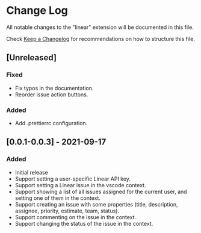 # Change Log

All notable changes to the "linear" extension will be documented in this file.

Check [Keep a Changelog](http://keepachangelog.com/) for recommendations on how to structure this file.

## [Unreleased]

### Fixed

- Fix typos in the documentation.
- Reorder issue action buttons.

### Added

- Add .prettierrc configuration.

## [0.0.1-0.0.3] - 2021-09-17

### Added

- Initial release
- Support setting a user-specific Linear API key.
- Support setting a Linear issue in the vscode context.
- Support showing a list of all issues assigned for the current user, and setting one of them in the context.
- Support creating an issue with some properties (title, description, assignee, priority, estimate, team, status).
- Support commenting on the issue in the context.
- Support changing the status of the issue in the context.
